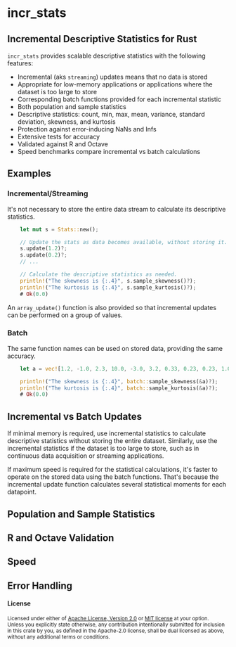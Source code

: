 
# incr_stats

## Incremental Descriptive Statistics for Rust 

`incr_stats` provides scalable descriptive statistics with the following features:
* Incremental (aks `streaming`) updates means that no data is stored
* Appropriate for low-memory applications or applications where the  dataset is too large to store
* Corresponding batch functions provided for each incremental statistic
* Both population and sample statistics
* Descriptive statistics: count, min, max, mean, variance, standard deviation, skewness, and kurtosis
* Protection against error-inducing NaNs and Infs
* Extensive tests for accuracy
* Validated against R and Octave
* Speed benchmarks compare incremental vs batch calculations

## Examples

### Incremental/Streaming
It's not necessary to store the entire data stream to calculate its descriptive statistics.

```rust
    let mut s = Stats::new();

    // Update the stats as data becomes available, without storing it.
    s.update(1.2)?;
    s.update(0.2)?;
    // ...

    // Calculate the descriptive statistics as needed.
    println!("The skewness is {:.4}", s.sample_skewness()?);
    println!("The kurtosis is {:.4}", s.sample_kurtosis()?);
    # Ok(0.0)
```
An `array_update()` function is also provided so that incremental updates can be performed on a group of values.

### Batch
The same function names can be used on stored data, providing the same accuracy.

```rust
    let a = vec![1.2, -1.0, 2.3, 10.0, -3.0, 3.2, 0.33, 0.23, 0.23, 1.0];

    println!("The skewness is {:.4}", batch::sample_skewness(&a)?);
    println!("The kurtosis is {:.4}", batch::sample_kurtosis(&a)?);
    # Ok(0.0)
```

## Incremental vs Batch Updates
If minimal memory is required, use incremental statistics to calculate descriptive statistics without storing the entire dataset. Similarly, use the incremental statistics if the dataset is too large to store, such as in continuous data acquisition or streaming applications. 

If maximum speed is required for the statistical calculations, it's faster to operate on the stored data using the batch functions. That's because the incremental update function calculates several statistical moments for each datapoint.

## Population and Sample Statistics

## R and Octave Validation

## Speed

## Error Handling

#### License

<sup>
Licensed under either of <a href="LICENSE-APACHE">Apache License, Version
2.0</a> or <a href="LICENSE-MIT">MIT license</a> at your option.
</sup>

<br>

<sub>
Unless you explicitly state otherwise, any contribution intentionally submitted
for inclusion in this crate by you, as defined in the Apache-2.0 license, shall
be dual licensed as above, without any additional terms or conditions.
</sub>